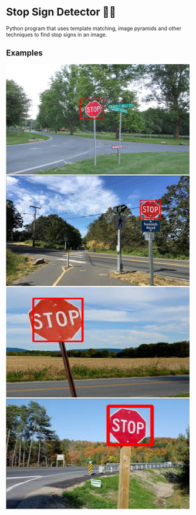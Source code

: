 # Stop Sign Detector 🛑🛑
Python program that uses template matching, image pyramids and other techniques to find stop signs in an image.

## Examples
<img src="data/demo1.png" width="500" height="300">
<img src="data/demo2.png" width="500" height="300">
<img src="data/demo3.png" width="500" height="300">
<img src="data/demo4.png" width="500" height="300">
